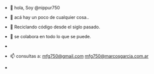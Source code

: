 - 👋 hola, Soy @nippur750

- 👀 acá hay un poco de cualquier cosa..

- 🌱 Reciclando código desde el siglo pasado.

- 💞️ se colabora en todo lo que se puede.
- 
- 📫 consultas a: mfg750@gmail.com mfg750@marcosgarcia.com.ar
- 
<!---
nippur750/nippur750 is a ✨ special ✨ repository because its `README.md` (this file) appears on your GitHub profile.
You can click the Preview link to take a look at your changes.
--->
